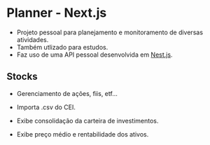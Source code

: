 # Planner - Next.js
- Projeto pessoal para planejamento e monitoramento de diversas atividades.
- Também utlizado para estudos.
- Faz uso de uma API pessoal desenvolvida em [Nest.js](https://github.com/thiagoelias99/planner-nest).

## Stocks
- Gerenciamento de ações, fiis, etf...
- Importa .csv do CEI.

- Exibe consolidação da carteira de investimentos.
- Exibe preço médio e rentabilidade dos ativos.